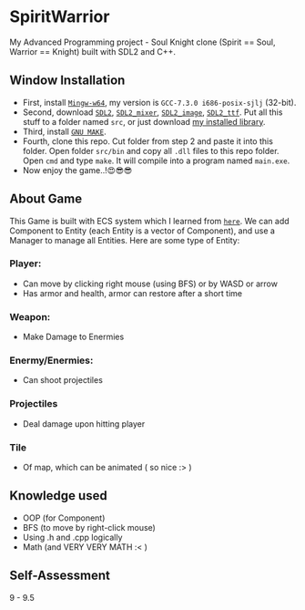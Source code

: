 # SpiritWarrior
My Advanced Programming project - Soul Knight clone (Spirit == Soul, Warrior == Knight) built with SDL2 and C++.

## Window Installation

- First, install [`Mingw-w64`](https://sourceforge.net/projects/mingw-w64/files/), my version is `GCC-7.3.0 i686-posix-sjlj` (32-bit).
- Second, download [`SDL2`](https://lazyfoo.net/tutorials/SDL/01_hello_SDL/windows/mingw/index.php), [`SDL2_mixer`](https://github.com/libsdl-org/SDL_mixer/releases), [`SDL2_image`](https://github.com/libsdl-org/SDL_image/releases/tag/release-2.6.3), [`SDL2_ttf`](https://github.com/libsdl-org/SDL_ttf/releases/tag/release-2.20.2). Put all this stuff to a folder named `src`, or just download [my installed library](https://drive.google.com/file/d/1gbsMh4Yuyc_eN8NP2nNgdsBJBu8GiNmS/view?usp=sharing).
- Third, install [`GNU MAKE`](https://stackoverflow.com/a/57042516/21271990).
- Fourth, clone this repo. Cut folder from step 2 and paste it into this folder. Open folder `src/bin` and copy all `.dll` files to this repo folder. Open `cmd` and type `make`. It will compile into a program named `main.exe`.
- Now enjoy the game..!😍😎😎

## About Game
This Game is built with ECS system which I learned from [`here`](https://www.youtube.com/@CarlBirch). We can add Component to Entity (each Entity is a vector of Component), and use a Manager to manage all Entities. Here are some type of Entity:

### Player:
* Can move by clicking right mouse (using BFS) or by WASD or arrow
* Has armor and health, armor can restore after a short time

### Weapon:
* Make Damage to Enermies

### Enermy/Enermies:
* Can shoot projectiles

### Projectiles
* Deal damage upon hitting player

### Tile
* Of map, which can be animated ( so nice :> )

## Knowledge used
- OOP (for Component)
- BFS (to move by right-click mouse)
- Using .h and .cpp logically
- Math (and VERY VERY MATH :< )

## Self-Assessment
9 - 9.5